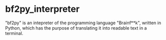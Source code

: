 # bf2py_interpreter
"bf2py" is an intepreter of the programming language "Brainf**k", written in Python, which has the purpose of translating it into readable text in a terminal.